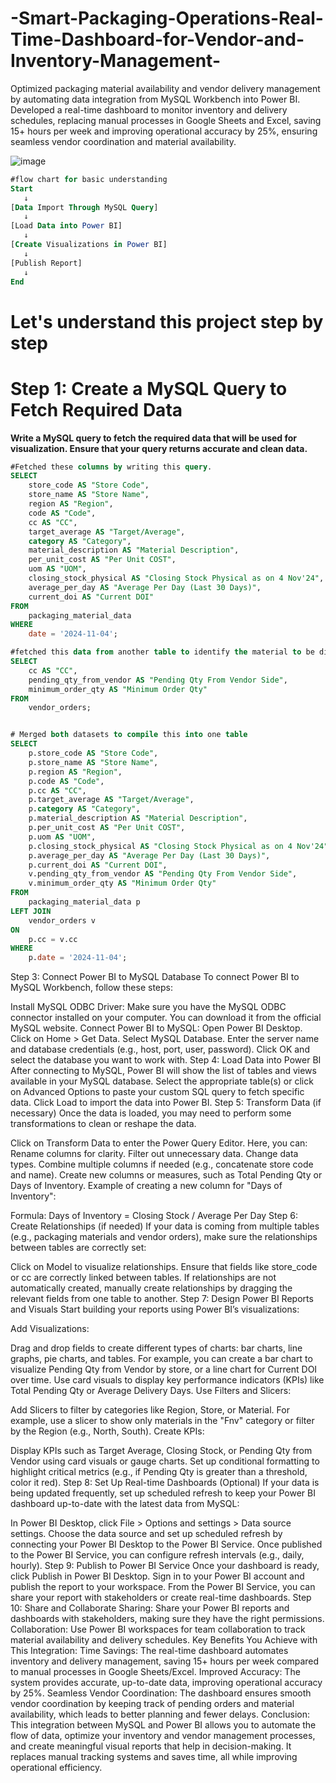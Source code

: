 # -Smart-Packaging-Operations-Real-Time-Dashboard-for-Vendor-and-Inventory-Management-
Optimized packaging material availability and vendor delivery management by automating data integration from MySQL Workbench into Power BI. Developed a real-time dashboard to monitor inventory and delivery schedules, replacing manual processes in Google Sheets and Excel, saving 15+ hours per week and improving operational accuracy by 25%, ensuring seamless vendor coordination and material availability.

![image](https://github.com/user-attachments/assets/d927d58a-f78d-4a2c-9373-02545828513d)                                   

```sql
#flow chart for basic understanding
Start
   ↓
[Data Import Through MySQL Query]
   ↓
[Load Data into Power BI]
   ↓
[Create Visualizations in Power BI]
   ↓
[Publish Report]
   ↓
End
```
# Let's understand this project step by step
# Step 1: Create a MySQL Query to Fetch Required Data

**Write a MySQL query to fetch the required data that will be used for visualization. Ensure that your query returns accurate and clean data.**

```sql
#Fetched these columns by writing this query.
SELECT 
    store_code AS "Store Code",
    store_name AS "Store Name",
    region AS "Region",
    code AS "Code",
    cc AS "CC",
    target_average AS "Target/Average",
    category AS "Category",
    material_description AS "Material Description",
    per_unit_cost AS "Per Unit COST",
    uom AS "UOM",
    closing_stock_physical AS "Closing Stock Physical as on 4 Nov'24",
    average_per_day AS "Average Per Day (Last 30 Days)",
    current_doi AS "Current DOI"
FROM 
    packaging_material_data
WHERE 
    date = '2024-11-04';
```

```sql
#fetched this data from another table to identify the material to be dispatched.
SELECT 
    cc AS "CC",
    pending_qty_from_vendor AS "Pending Qty From Vendor Side",
    minimum_order_qty AS "Minimum Order Qty"
FROM 
    vendor_orders;
```
```sql

# Merged both datasets to compile this into one table
SELECT  
    p.store_code AS "Store Code",
    p.store_name AS "Store Name",
    p.region AS "Region",
    p.code AS "Code",
    p.cc AS "CC",
    p.target_average AS "Target/Average",
    p.category AS "Category",
    p.material_description AS "Material Description",
    p.per_unit_cost AS "Per Unit COST",
    p.uom AS "UOM",
    p.closing_stock_physical AS "Closing Stock Physical as on 4 Nov'24",
    p.average_per_day AS "Average Per Day (Last 30 Days)",
    p.current_doi AS "Current DOI",
    v.pending_qty_from_vendor AS "Pending Qty From Vendor Side",
    v.minimum_order_qty AS "Minimum Order Qty"
FROM 
    packaging_material_data p
LEFT JOIN 
    vendor_orders v
ON 
    p.cc = v.cc
WHERE 
    p.date = '2024-11-04';

```



Step 3: Connect Power BI to MySQL Database
To connect Power BI to MySQL Workbench, follow these steps:

Install MySQL ODBC Driver: Make sure you have the MySQL ODBC connector installed on your computer. You can download it from the official MySQL website.
Connect Power BI to MySQL:
Open Power BI Desktop.
Click on Home > Get Data.
Select MySQL Database.
Enter the server name and database credentials (e.g., host, port, user, password).
Click OK and select the database you want to work with.
Step 4: Load Data into Power BI
After connecting to MySQL, Power BI will show the list of tables and views available in your MySQL database.
Select the appropriate table(s) or click on Advanced Options to paste your custom SQL query to fetch specific data.
Click Load to import the data into Power BI.
Step 5: Transform Data (if necessary)
Once the data is loaded, you may need to perform some transformations to clean or reshape the data.

Click on Transform Data to enter the Power Query Editor.
Here, you can:
Rename columns for clarity.
Filter out unnecessary data.
Change data types.
Combine multiple columns if needed (e.g., concatenate store code and name).
Create new columns or measures, such as Total Pending Qty or Days of Inventory.
Example of creating a new column for "Days of Inventory":

Formula: Days of Inventory = Closing Stock / Average Per Day
Step 6: Create Relationships (if needed)
If your data is coming from multiple tables (e.g., packaging materials and vendor orders), make sure the relationships between tables are correctly set:

Click on Model to visualize relationships.
Ensure that fields like store_code or cc are correctly linked between tables.
If relationships are not automatically created, manually create relationships by dragging the relevant fields from one table to another.
Step 7: Design Power BI Reports and Visuals
Start building your reports using Power BI’s visualizations:

Add Visualizations:

Drag and drop fields to create different types of charts: bar charts, line graphs, pie charts, and tables.
For example, you can create a bar chart to visualize Pending Qty from Vendor by store, or a line chart for Current DOI over time.
Use card visuals to display key performance indicators (KPIs) like Total Pending Qty or Average Delivery Days.
Use Filters and Slicers:

Add Slicers to filter by categories like Region, Store, or Material.
For example, use a slicer to show only materials in the "Fnv" category or filter by the Region (e.g., North, South).
Create KPIs:

Display KPIs such as Target Average, Closing Stock, or Pending Qty from Vendor using card visuals or gauge charts.
Set up conditional formatting to highlight critical metrics (e.g., if Pending Qty is greater than a threshold, color it red).
Step 8: Set Up Real-time Dashboards (Optional)
If your data is being updated frequently, set up scheduled refresh to keep your Power BI dashboard up-to-date with the latest data from MySQL:

In Power BI Desktop, click File > Options and settings > Data source settings.
Choose the data source and set up scheduled refresh by connecting your Power BI Desktop to the Power BI Service.
Once published to the Power BI Service, you can configure refresh intervals (e.g., daily, hourly).
Step 9: Publish to Power BI Service
Once your dashboard is ready, click Publish in Power BI Desktop.
Sign in to your Power BI account and publish the report to your workspace.
From the Power BI Service, you can share your report with stakeholders or create real-time dashboards.
Step 10: Share and Collaborate
Sharing: Share your Power BI reports and dashboards with stakeholders, making sure they have the right permissions.
Collaboration: Use Power BI workspaces for team collaboration to track material availability and delivery schedules.
Key Benefits You Achieve with This Integration:
Time Savings: The real-time dashboard automates inventory and delivery management, saving 15+ hours per week compared to manual processes in Google Sheets/Excel.
Improved Accuracy: The system provides accurate, up-to-date data, improving operational accuracy by 25%.
Seamless Vendor Coordination: The dashboard ensures smooth vendor coordination by keeping track of pending orders and material availability, which leads to better planning and fewer delays.
Conclusion:
This integration between MySQL and Power BI allows you to automate the flow of data, optimize your inventory and vendor management processes, and create meaningful visual reports that help in decision-making. It replaces manual tracking systems and saves time, all while improving operational efficiency.
